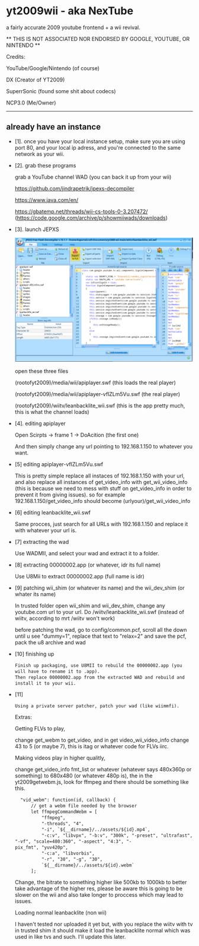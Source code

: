 # yt2009wii - aka NexTube

a fairly accurate 2009 youtube frontend + a wii revival.

**
THIS IS NOT ASSOCIATED NOR ENDORSED BY GOOGLE, YOUTUBE, OR NINTENDO
**

Credits:

YouTube/Google/Nintendo (of course)

DX (Creator of YT2009)

SuperrSonic (found some shit about codecs)

NCP3.0 (Me/Owner)

---

## already have an instance 

- [1]. once you have your local instance setup, make sure you are using port 80, and your local ip adress, and you're connected to the same network as your wii.

- [2]. grab these programs

  grab a YouTube channel WAD (you can back it up from your wii)
  
  https://github.com/jindrapetrik/jpexs-decompiler
  
  https://www.java.com/en/
  
  https://gbatemp.net/threads/wii-cs-tools-0-3.207472/ (https://code.google.com/archive/p/showmiiwads/downloads)

- [3]. launch JEPXS
 
  <img src="doc-imgs/wii01.png"/>

  open these three files

  (rootofyt2009)/media/wii/apiplayer.swf (this loads the real player)

  (rootofyt2009)/media/wii/apiplayer-vflZLm5Vu.swf (the real player)

  (rootofyt2009)/wiitv/leanbacklite_wii.swf (this is the app pretty much, this is what the channel loads)

- [4]. editing apiplayer

   Open Scirpts -> frame 1 -> DoAcition (the first one)
  
   And then simply change any url pointing to 192.168.1.150 to whatever you want.

- [5] editing apiplayer-vflZLm5Vu.swf
      
    This is pretty simple replace all instaces of 192.168.1.150 with your url, and also replace
    all instances of get_video_info with get_wii_video_info (this is because we need to mess with
    stuff on get_video_info in order to prevent it from giving issues). so for example
    192.168.1.150/get_video_info should become (urlyour)/get_wii_video_info 

- [6] editing leanbacklite_wii.swf

    Same procces, just search for all URLs with 192.168.1.150 and replace it with whatever your url is.
  
- [7] extracting the wad

    Use WADMII, and select your wad and extract it to a folder.

- [8] extracting 00000002.app (or whatever, idr its full name)

    Use U8Mii to extract 00000002.app (full name is idr)

- [9] patching wii_shim (or whatever its name) and the wii_dev_shim (or whater its name)

     In trusted folder open wii_shim and wii_dev_shim, change any youtube.com url to your url.
     Do /wiitv/leanbacklite_wii.swf (instead of wiitv, according to mrt /wiitv won't work)

     before patching the wad, go to config/common.pcf, scroll all the down until u see "dummy=1", replace that text to "relax=2" and save the pcf, pack the u8 archive and wad

- [10] finishing up

      Finish up packaging, use U8MII to rebuild the 00000002.app (you will have to rename it to .app).
      Then replace 00000002.app from the extracted WAD and rebuild and install it to your wii.
  
- [11]

      Using a private server patcher, patch your wad (like wiimmfi).



  Extras:

  Getting FLVs to play,

  change get_webm to get_video, and in get video_wii_video_info change 43
  to 5 (or maybe 7), this is itag or whatever code for FLVs iirc.

  Making videos play in higher qualitly,

  change get_video_info fmt_list or whatever (whatever says 480x360p or something)
  to 680x480 (or whatever 480p is), the in the yt2009getwebm.js, look for ffmpeg
  and there should be something like this.

  ```
    "vid_webm": function(id, callback) {
        // get a webm file needed by the browser
        let ffmpegCommandWebm = [
            "ffmpeg",
            "-threads", "4",
            "-i", `${__dirname}/../assets/${id}.mp4`,
            "-c:v", "libvpx", "-b:v", "300k", "-preset", "ultrafast", "-vf", "scale=480:360", "-aspect", "4:3", "-                pix_fmt", "yuv420p",
            "-c:a", "libvorbis",
            "-r", "30", "-g", "30",
            `${__dirname}/../assets/${id}.webm`            
        ];
  ```

  Change, the bitrate to something higher like 500kb to 1000kb to better take advantage
  of the higher res, please be aware this is going to be slower on the wii and also take
  longer to proccess which may lead to issues.

  Loading normal leanbacklite (non wii)

  I haven't tested nor uploaded it yet but, with you replace the wiitv with tv in trusted
  shim it should make it load the leanbacklite normal which was used in like tvs and such.
  I'll update this later.
     
    
